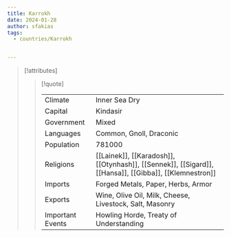 ```yaml
---
title: Karrokh
date: 2024-01-28
author: sfakias
tags:
  - countries/Karrokh


---
```

> [!attributes]
> 
> > [!quote]
> >
> > | | |
> > | --- | --- |
> > | Climate | Inner Sea Dry |
> > | Capital | Kindasir |
> > | Government | Mixed |
> > | Languages | Common, Gnoll, Draconic |
> > | Population | 781000 |
> > | Religions | [[Lainek]], [[Karadosh]], [[Otynhash]], [[Sennek]], [[Sigard]], [[Hansa]], [[Gibba]], [[Klemnestron]] |
> > | Imports | Forged Metals, Paper, Herbs, Armor |
> > | Exports | Wine, Olive Oil, Milk, Cheese, Livestock, Salt, Masonry |
> > | Important Events | Howling Horde, Treaty of Understanding |
